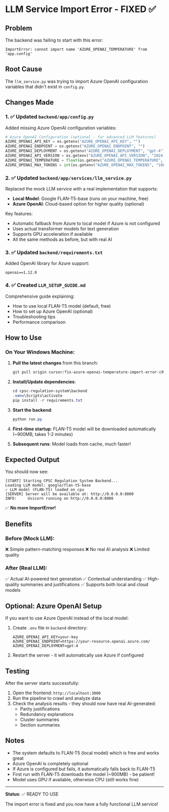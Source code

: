 # LLM Service Import Error - FIXED ✅

## Problem

The backend was failing to start with this error:
```
ImportError: cannot import name 'AZURE_OPENAI_TEMPERATURE' from 'app.config'
```

## Root Cause

The `llm_service.py` was trying to import Azure OpenAI configuration variables that didn't exist in `config.py`.

## Changes Made

### 1. ✅ Updated `backend/app/config.py`

Added missing Azure OpenAI configuration variables:

```python
# Azure OpenAI Configuration (optional - for advanced LLM features)
AZURE_OPENAI_API_KEY = os.getenv("AZURE_OPENAI_API_KEY", "")
AZURE_OPENAI_ENDPOINT = os.getenv("AZURE_OPENAI_ENDPOINT", "")
AZURE_OPENAI_DEPLOYMENT = os.getenv("AZURE_OPENAI_DEPLOYMENT", "gpt-4")
AZURE_OPENAI_API_VERSION = os.getenv("AZURE_OPENAI_API_VERSION", "2024-02-15-preview")
AZURE_OPENAI_TEMPERATURE = float(os.getenv("AZURE_OPENAI_TEMPERATURE", "0.7"))
AZURE_OPENAI_MAX_TOKENS = int(os.getenv("AZURE_OPENAI_MAX_TOKENS", "1000"))
```

### 2. ✅ Updated `backend/app/services/llm_service.py`

Replaced the mock LLM service with a real implementation that supports:

- **Local Model**: Google FLAN-T5-base (runs on your machine, free)
- **Azure OpenAI**: Cloud-based option for higher quality (optional)

Key features:
- Automatic fallback from Azure to local model if Azure is not configured
- Uses actual transformer models for text generation
- Supports GPU acceleration if available
- All the same methods as before, but with real AI

### 3. ✅ Updated `backend/requirements.txt`

Added OpenAI library for Azure support:
```
openai==1.12.0
```

### 4. ✅ Created `LLM_SETUP_GUIDE.md`

Comprehensive guide explaining:
- How to use local FLAN-T5 model (default, free)
- How to set up Azure OpenAI (optional)
- Troubleshooting tips
- Performance comparison

## How to Use

### On Your Windows Machine:

1. **Pull the latest changes** from this branch:
   ```powershell
   git pull origin cursor/fix-azure-openai-temperature-import-error-c9f0
   ```

2. **Install/Update dependencies**:
   ```powershell
   cd cpsc-regulation-system\backend
   .venv\Scripts\activate
   pip install -r requirements.txt
   ```

3. **Start the backend**:
   ```powershell
   python run.py
   ```

4. **First-time startup**: FLAN-T5 model will be downloaded automatically (~900MB, takes 1-2 minutes)

5. **Subsequent runs**: Model loads from cache, much faster!

## Expected Output

You should now see:

```
[START] Starting CPSC Regulation System Backend...
Loading LLM model: google/flan-t5-base
✓ LLM model (FLAN-T5) loaded on cpu
[SERVER] Server will be available at: http://0.0.0.0:8000
INFO:     Uvicorn running on http://0.0.0.0:8000
```

✅ **No more ImportError!**

## Benefits

### Before (Mock LLM):
❌ Simple pattern-matching responses
❌ No real AI analysis
❌ Limited quality

### After (Real LLM):
✅ Actual AI-powered text generation
✅ Contextual understanding
✅ High-quality summaries and justifications
✅ Supports both local and cloud models

## Optional: Azure OpenAI Setup

If you want to use Azure OpenAI instead of the local model:

1. Create `.env` file in `backend` directory:
   ```env
   AZURE_OPENAI_API_KEY=your-key
   AZURE_OPENAI_ENDPOINT=https://your-resource.openai.azure.com/
   AZURE_OPENAI_DEPLOYMENT=gpt-4
   ```

2. Restart the server - it will automatically use Azure if configured

## Testing

After the server starts successfully:

1. Open the frontend: `http://localhost:3000`
2. Run the pipeline to crawl and analyze data
3. Check the analysis results - they should now have real AI-generated:
   - Parity justifications
   - Redundancy explanations
   - Cluster summaries
   - Section summaries

## Notes

- The system defaults to FLAN-T5 (local model) which is free and works great
- Azure OpenAI is completely optional
- If Azure is configured but fails, it automatically falls back to FLAN-T5
- First run with FLAN-T5 downloads the model (~900MB) - be patient!
- Model uses GPU if available, otherwise CPU (still works fine)

---

**Status**: ✅ READY TO USE

The import error is fixed and you now have a fully functional LLM service!
